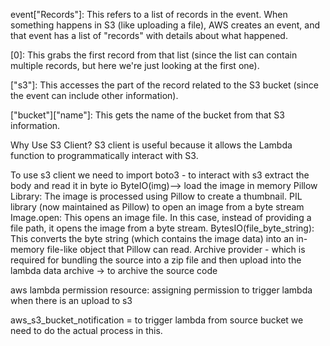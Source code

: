 event["Records"]: This refers to a list of records in the event. When something happens in S3 (like uploading a file), AWS creates an event, and that event has a list of "records" with details about what happened.

[0]: This grabs the first record from that list (since the list can contain multiple records, but here we're just looking at the first one).

["s3"]: This accesses the part of the record related to the S3 bucket (since the event can include other information).

["bucket"]["name"]: This gets the name of the bucket from that S3 information.

Why Use S3 Client?
S3 client is useful because it allows the Lambda function to programmatically interact with S3.

To use s3 client we need to import boto3 - to interact with s3
extract the body and read it in byte io
ByteIO(img)--> load the image in memory
Pillow Library: The image is processed using Pillow to create a thumbnail.
PIL library (now maintained as Pillow) to open an image from a byte stream
Image.open: This opens an image file. In this case, instead of providing a file path, it opens the image from a byte stream.
BytesIO(file_byte_string): This converts the byte string (which contains the image data) into an in-memory file-like object that Pillow can read.
Archive provider - which is required for bundling the source into a zip file and then upload into the lambda
data archive -> to archive the source code

aws lambda permission resource: assigning permission to trigger lambda when there is an upload to s3

aws_s3_bucket_notification = to trigger lambda from source bucket we need to do the actual process in this.